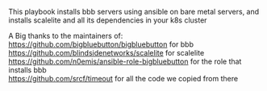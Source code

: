 This playbook installs bbb servers using ansible on bare metal servers, and installs scalelite and all its dependencies in your k8s cluster

A Big thanks to the maintainers of:  
https://github.com/bigbluebutton/bigbluebutton for bbb  
https://github.com/blindsidenetworks/scalelite for scalelite  
https://github.com/n0emis/ansible-role-bigbluebutton for the role that installs bbb  
https://github.com/srcf/timeout for all the code we copied from there  
